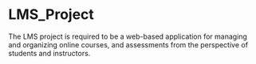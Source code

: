 # LMS_Project
The LMS project is required to be a web-based application for managing and organizing online courses, and assessments from the perspective of students and instructors.
